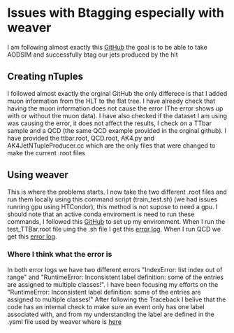 # Issues with Btagging especially with weaver
I am following almost exactly this [GitHub](https://github.com/alintulu/Run3ScoutingJetTagging/blob/0ee5c8785642df8464692de27055ccbf105a9043/README.md) the goal is to be able to take AODSIM and successfully btag our jets produced by the hlt


## Creating nTuples

I followed almost exactly the orginal GitHub the only differece is that I added muon information from the HLT to the flat tree. I have already check that having the muon information does not cause the error (The error shows up with or without the muon data). I have also checked if the dataset I am using was causing the error, it does not affect the results, I check on a TTbar sample and a QCD (the same QCD example provided in the orginal github). I have provided the ttbar.root, QCD.root, AK4.py and AK4JetNTupleProducer.cc which are the only files that were changed to make the current .root files

## Using weaver 

This is where the problems starts. I now take the two different .root files and run them locally using this command script (train_test.sh) (we had issues running gpu using HTCondor), this method is not supose to need a gpu. I should note that an active conda enviroment is need to run these commands, I followed this [GitHub](https://github.com/hqucms/weaver-core/#set-up-your-environment) to set up my environment. When I run the test_TTBar.root file uing the .sh file I get this [error log](https://github.com/augustlee2000/2022-2023-ND-Research/blob/main/Issue_with_code/test_TTBAR.root_error_log.txt). When I run QCD we get this [error log](https://github.com/augustlee2000/2022-2023-ND-Research/blob/main/Issue_with_code/test_QCD.root_error_log.txt).

### Where I think what the error is

In both error logs we have two different errors "IndexError: list index out of range" and "RuntimeError: Inconsistent label definition: some of the entries are assigned to multiple classes!". I have been focusing my efforts on the "RuntimeError: Inconsistent label definition: some of the entries are assigned to multiple classes!" After following the Traceback I belive that the code has an internal check to make sure an event only has one label associated with, and from my understanding the label are defined in the .yaml file used by weaver where is [here]() 
